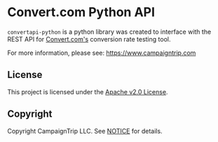 # Convert.com Python API
`convertapi-python` is a python library was created to interface with the REST API for
[Convert.com's](https://www.convert.com) conversion rate testing tool.

For more information, please see: https://www.campaigntrip.com

## License

This project is licensed under the [Apache v2.0 License](LICENSE.txt).


## Copyright

Copyright CampaignTrip LLC. See [NOTICE](NOTICE.txt) for details.
